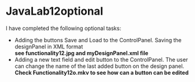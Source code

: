 # JavaLab12optional

I have completed the following optional tasks:<br>
- Adding the buttons Save and Load to the ControlPanel. Saving the designPanel in XML format <br> **see functionality12.jpg and myDesignPanel.xml file**
- Adding a new text field and edit button to the ControlPanel. The user can change the name of the last added button on the design panel.<br>**Check Functionality12o.mkv to see how can a button can be edited**
